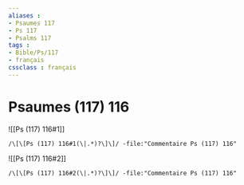 ```yaml
---
aliases : 
- Psaumes 117
- Ps 117
- Psalms 117
tags : 
- Bible/Ps/117
- français
cssclass : français
---
```


# Psaumes (117) 116

![[Ps (117) 116#1]]

```query
/\[\[Ps (117) 116#1(\|.*)?\]\]/ -file:"Commentaire Ps (117) 116"
```

![[Ps (117) 116#2]]

```query
/\[\[Ps (117) 116#2(\|.*)?\]\]/ -file:"Commentaire Ps (117) 116"
```

